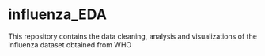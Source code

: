 # influenza_EDA
This repository contains the data cleaning, analysis and visualizations of the influenza dataset obtained from WHO
